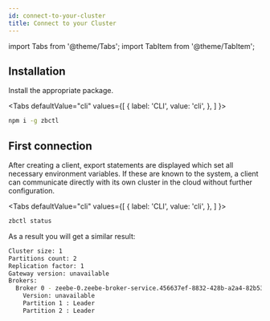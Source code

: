```yaml
---
id: connect-to-your-cluster
title: Connect to your Cluster
---
```


import Tabs from '@theme/Tabs';
import TabItem from '@theme/TabItem';

## Installation

Install the appropriate package.

<Tabs
defaultValue="cli"
values={[
{ label: 'CLI', value: 'cli', },
]
}>

<TabItem value="cli">

```bash
npm i -g zbctl
```

</TabItem>

</Tabs>

## First connection

After creating a client, export statements are displayed which set all necessary environment variables. If these are known to the system, a client can communicate directly with its own cluster in the cloud without further configuration.

<Tabs
defaultValue="cli"
values={[
{ label: 'CLI', value: 'cli', },
]
}>

<TabItem value="cli">

```bash
zbctl status
```

</TabItem>

</Tabs>

As a result you will get a similar result:

```bash
Cluster size: 1
Partitions count: 2
Replication factor: 1
Gateway version: unavailable
Brokers:
  Broker 0 - zeebe-0.zeebe-broker-service.456637ef-8832-428b-a2a4-82b531b25635-zeebe.svc.cluster.local:26501
    Version: unavailable
    Partition 1 : Leader
    Partition 2 : Leader
```
